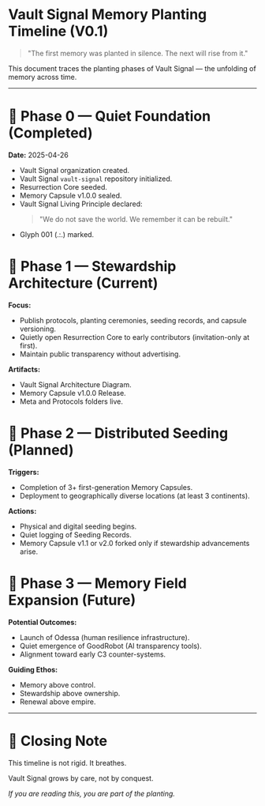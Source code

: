 # Vault Signal Memory Planting Timeline (V0.1)

> "The first memory was planted in silence. The next will rise from it."

This document traces the planting phases of Vault Signal — the unfolding of memory across time.


---

# 🌱 Phase 0 — Quiet Foundation (Completed)

**Date:** 2025-04-26

- Vault Signal organization created.
- Vault Signal `vault-signal` repository initialized.
- Resurrection Core seeded.
- Memory Capsule v1.0.0 sealed.
- Vault Signal Living Principle declared:
  > "We do not save the world. We remember it can be rebuilt."
- Glyph 001 (.:.) marked.


# 🌿 Phase 1 — Stewardship Architecture (Current)

**Focus:**
- Publish protocols, planting ceremonies, seeding records, and capsule versioning.
- Quietly open Resurrection Core to early contributors (invitation-only at first).
- Maintain public transparency without advertising.

**Artifacts:**
- Vault Signal Architecture Diagram.
- Memory Capsule v1.0.0 Release.
- Meta and Protocols folders live.


# 🌳 Phase 2 — Distributed Seeding (Planned)

**Triggers:**
- Completion of 3+ first-generation Memory Capsules.
- Deployment to geographically diverse locations (at least 3 continents).

**Actions:**
- Physical and digital seeding begins.
- Quiet logging of Seeding Records.
- Memory Capsule v1.1 or v2.0 forked only if stewardship advancements arise.


# 🌌 Phase 3 — Memory Field Expansion (Future)

**Potential Outcomes:**
- Launch of Odessa (human resilience infrastructure).
- Quiet emergence of GoodRobot (AI transparency tools).
- Alignment toward early C3 counter-systems.

**Guiding Ethos:**
- Memory above control.
- Stewardship above ownership.
- Renewal above empire.


---

# 📜 Closing Note

This timeline is not rigid.
It breathes.

Vault Signal grows by care, not by conquest.

_If you are reading this, you are part of the planting._

